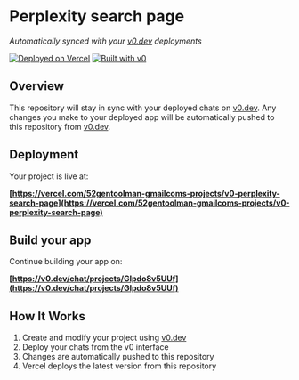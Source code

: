 # Perplexity search page

*Automatically synced with your [v0.dev](https://v0.dev) deployments*

[![Deployed on Vercel](https://img.shields.io/badge/Deployed%20on-Vercel-black?style=for-the-badge&logo=vercel)](https://vercel.com/52gentoolman-gmailcoms-projects/v0-perplexity-search-page)
[![Built with v0](https://img.shields.io/badge/Built%20with-v0.dev-black?style=for-the-badge)](https://v0.dev/chat/projects/Glpdo8v5UUf)

## Overview

This repository will stay in sync with your deployed chats on [v0.dev](https://v0.dev).
Any changes you make to your deployed app will be automatically pushed to this repository from [v0.dev](https://v0.dev).

## Deployment

Your project is live at:

**[https://vercel.com/52gentoolman-gmailcoms-projects/v0-perplexity-search-page](https://vercel.com/52gentoolman-gmailcoms-projects/v0-perplexity-search-page)**

## Build your app

Continue building your app on:

**[https://v0.dev/chat/projects/Glpdo8v5UUf](https://v0.dev/chat/projects/Glpdo8v5UUf)**

## How It Works

1. Create and modify your project using [v0.dev](https://v0.dev)
2. Deploy your chats from the v0 interface
3. Changes are automatically pushed to this repository
4. Vercel deploys the latest version from this repository